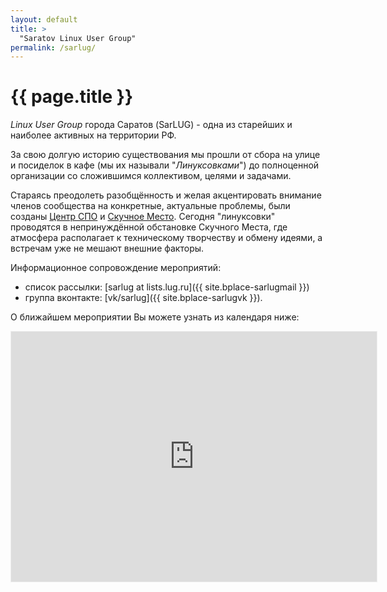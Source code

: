 ```yaml
---
layout: default
title: >
  "Saratov Linux User Group"
permalink: /sarlug/
---
```


# [](#header-1) {{ page.title }}

*Linux User Group* города Саратов (SarLUG) - одна из старейших и наиболее
активных на территории РФ.

За свою долгую историю существования мы прошли от сбора на улице и
посиделок в кафе (мы их называли "*Линуксовками*")
до полноценной организации со сложившимся коллективом, целями и задачами.

Стараясь преодолеть разобщённость и желая акцентировать внимание
членов сообщества на конкретные, актуальные проблемы, были созданы
[Центр СПО](https://www.sarfsc.ru) и
[Скучное Место](https://www.boringplace.org/).
Сегодня "линуксовки" проводятся в непринуждённой
обстановке Скучного Места, где атмосфера располагает к техническому
творчеству и обмену идеями, а встречам уже не мешают внешние факторы.

Информационное сопровождение мероприятий:
 * список рассылки: [sarlug at lists.lug.ru]({{ site.bplace-sarlugmail }})
 * группа вконтакте: [vk/sarlug]({{ site.bplace-sarlugvk }}).

О ближайшем мероприятии Вы можете узнать из календаря ниже:
<iframe
	src="https://calendar.yandex.ru/month?embed&layer_ids=6482174&tz_id=Europe/Saratov"
	width="585"
	height="400"
	frameborder="0"
	style="border: 1px solid #eee">
</iframe>

